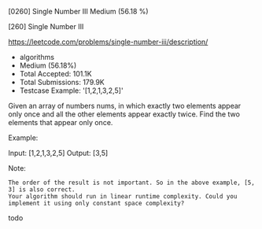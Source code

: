 [0260] Single Number III                                            Medium (56.18 %)

<!--front-->	
[260] Single Number III  

https://leetcode.com/problems/single-number-iii/description/

* algorithms
* Medium (56.18%)
* Total Accepted:    101.1K
* Total Submissions: 179.9K
* Testcase Example:  '[1,2,1,3,2,5]'

Given an array of numbers nums, in which exactly two elements appear only once and all the other elements appear exactly twice. Find the two elements that appear only once.

Example:


Input:  [1,2,1,3,2,5]
Output: [3,5]

Note:


	The order of the result is not important. So in the above example, [5, 3] is also correct.
	Your algorithm should run in linear runtime complexity. Could you implement it using only constant space complexity?


<!--back-->
todo
